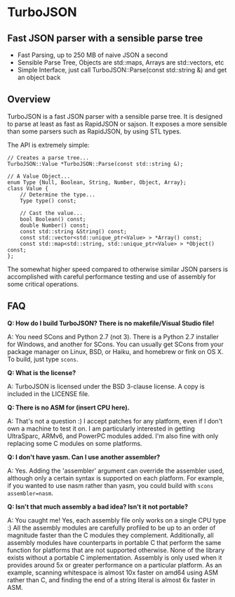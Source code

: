 TurboJSON
=========

Fast JSON parser with a sensible parse tree
-------------------------------------------

* Fast Parsing, up to 250 MB of naive JSON a second
* Sensible Parse Tree, Objects are std::maps, Arrays are std::vectors, etc
* Simple Interface, just call TurboJSON::Parse(const std::string &) and get an object back

Overview
--------

TurboJSON is a fast JSON parser with a sensible parse tree. It is designed to parse at least
as fast as RapidJSON or sajson. It exposes a more sensible than some parsers such as RapidJSON,
by using STL types.

The API is extremely simple:

```
// Creates a parse tree...
TurboJSON::Value *TurboJSON::Parse(const std::string &);

// A Value Object...
enum Type {Null, Boolean, String, Number, Object, Array};
class Value {
    // Determine the type...
    Type type() const;
    
    // Cast the value...
    bool Boolean() const;
    double Number() const;
    const std::string &String() const;
    const std::vector<std::unique_ptr<Value> > *Array() const;
    const std::map<std::string, std::unique_ptr<Value> > *Object() const;
};
```

The somewhat higher speed compared to otherwise similar JSON parsers is accomplished with
careful performance testing and use of assembly for some critical operations.

FAQ
---

<strong>Q: How do I build TurboJSON? There is no makefile/Visual Studio file!</strong>

A: You need SCons and Python 2.7 (not 3). There is a Python 2.7 installer for Windows, and 
another for SCons. You can usually get SCons from your package manager on Linux, BSD, or Haiku,
and homebrew or fink on OS X.
To build, just type `scons`.

<strong>Q: What is the license?</strong>

A: TurboJSON is licensed under the BSD 3-clause license. A copy is included in the LICENSE file.

<strong>Q: There is no ASM for (insert CPU here).</strong>

A: That's not a question :) I accept patches for any platform, even if I don't own a machine to test
it on.
I am particularly interested in getting UltraSparc, ARMv6, and PowerPC modules added. I'm also fine
with only replacing some C modules on some platforms.

<strong>Q: I don't have yasm. Can I use another assembler?</strong>

A: Yes. Adding the 'assembler' argument can override the assembler used, although only a certain syntax
is supported on each platform.
For example, if you wanted to use nasm rather than yasm, you could build with `scons assembler=nasm`.

<strong>Q: Isn't that much assembly a bad idea? Isn't it not portable?</strong>

A: You caught me! Yes, each assembly file only works on a single CPU type :)
All the assembly modules are carefully profiled to be up to an order of magnitude faster
than the C modules they complement.
Additionally, all assembly modules have counterparts in portable C that perform the same
function for platforms that are not supported otherwise. None of the library exists without a portable
C implementation.
Assembly is only used when it provides around 5x or greater performance on a particular platform. As
an example, scanning whitespace is almost 10x faster on amd64 using ASM rather than C, and finding the
end of a string literal is almost 6x faster in ASM.
